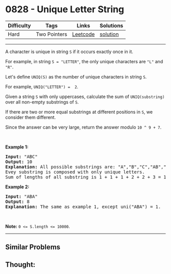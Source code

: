 # 0828 - Unique Letter String

Difficulty  | Tags | Links | Solutions
----------- | ---- | ----- | -----
Hard | Two Pointers | [Leetcode](https://leetcode.com/problems/unique-letter-string) | [solution](https://leetcode.com/problems/unique-letter-string/solution/)


-----------

<p>A character is unique in string <code>S</code> if it occurs exactly once in it.</p>

<p>For example, in string <code>S = &quot;LETTER&quot;</code>, the only unique characters are <code>&quot;L&quot;</code> and <code>&quot;R&quot;</code>.</p>

<p>Let&#39;s define <code>UNIQ(S)</code> as the number of unique characters in string <code>S</code>.</p>

<p>For example, <code>UNIQ(&quot;LETTER&quot;) =&nbsp; 2</code>.</p>

<p>Given a string <code>S</code> with only uppercases, calculate the sum of <code>UNIQ(substring)</code> over all non-empty substrings of <code>S</code>.</p>

<p>If there are two or more equal substrings at different positions in <code>S</code>, we consider them different.</p>

<p>Since the answer can be very large, return&nbsp;the answer&nbsp;modulo&nbsp;<code>10 ^ 9 + 7</code>.</p>

<p>&nbsp;</p>

<p><strong>Example 1:</strong></p>

<pre>
<strong>Input: </strong>&quot;ABC&quot;
<strong>Output: </strong>10
<strong>Explanation: </strong>All possible substrings are: &quot;A&quot;,&quot;B&quot;,&quot;C&quot;,&quot;AB&quot;,&quot;BC&quot; and &quot;ABC&quot;.
Evey substring is composed with only unique letters.
Sum of lengths of all substring is 1 + 1 + 1 + 2 + 2 + 3 = 10</pre>

<p><strong>Example 2:</strong></p>

<pre>
<strong>Input: </strong>&quot;ABA&quot;
<strong>Output: </strong>8
<strong>Explanation: </strong>The same as example 1, except uni(&quot;ABA&quot;) = 1.
</pre>

<p>&nbsp;</p>

<p><strong>Note:</strong> <code>0 &lt;= S.length &lt;= 10000</code>.</p>


-----------


## Similar Problems




## Thought:
